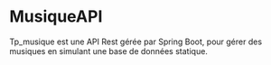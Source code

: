 # MusiqueAPI

Tp_musique est une API Rest gérée par Spring Boot, pour gérer des musiques en simulant une base de données statique.
